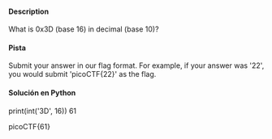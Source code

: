 #### Description

What is 0x3D (base 16) in decimal (base 10)?

#### Pista 
Submit your answer in our flag format. For example, if your answer was '22', you would submit 'picoCTF{22}' as the flag.

#### Solución en Python 

print(int('3D', 16))
61

picoCTF{61}

